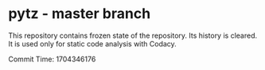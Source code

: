 # pytz - master branch

This repository contains frozen state of the repository.
Its history is cleared. It is used only for static code
analysis with Codacy.

Commit Time: 1704346176